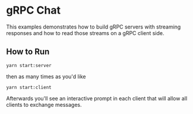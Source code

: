 # gRPC Chat

This examples demonstrates how to build gRPC servers with streaming responses and how to read those streams on a gRPC client side.

## How to Run

```
yarn start:server
```

then as many times as you'd like

```
yarn start:client
```

Afterwards you'll see an interactive prompt in each client that will allow all clients to exchange messages.